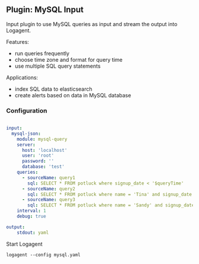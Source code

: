 ## Plugin: MySQL Input

Input plugin to use MySQL queries as input and stream the output into Logagent.

Features:

- run queries frequently
- choose time zone and format for query time
- use multiple SQL query statements 

Applications:

- index SQL data to elasticsearch
- create alerts based on data in MySQL database

### Configuration

```yaml

input:
  mysql-json:
    module: mysql-query
    server: 
      host: 'localhost'
      user: 'root'
      password: ''
      database: 'test'
    queries: 
      - sourceName: query1
        sql: SELECT * FROM potluck where signup_date < '$queryTime'
      - sourceName: query2      
        sql: SELECT * FROM potluck where name = 'Tina' and signup_date < '$queryTime'
      - sourceName: query3
        sql: SELECT * FROM potluck where name = 'Sandy' and signup_date < '$queryTime'
    interval: 1
    debug: true

output:
    stdout: yaml

```

Start Logagent

```
logagent --config mysql.yaml
```
